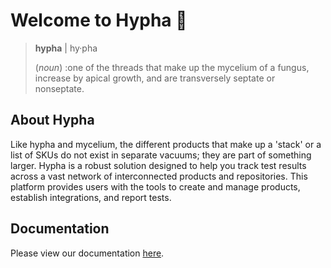 # Welcome to Hypha :wave:

> **hypha** | hy·​pha
>
>(*noun*)
> :one of the threads that make up the mycelium of a fungus, increase by apical growth, and are transversely septate or nonseptate.

## About Hypha

Like hypha and mycelium, the different products that make up a 'stack' or a list of SKUs do not exist in separate vacuums; they are part of something larger. Hypha is a robust solution designed to help you track test results across a vast network of interconnected products and repositories. This platform provides users with the tools to create and manage products, establish integrations, and report tests.

## Documentation

Please view our documentation [here](https://hypha-rp.github.io/).